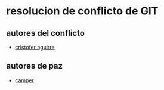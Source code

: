 # resolucion de conflicto de GIT

## autores del conflicto
- [cristofer aguirre](https://github.com/cristofer2307)

## autores de paz
- [camper](https://github.com/cristofer2307)
